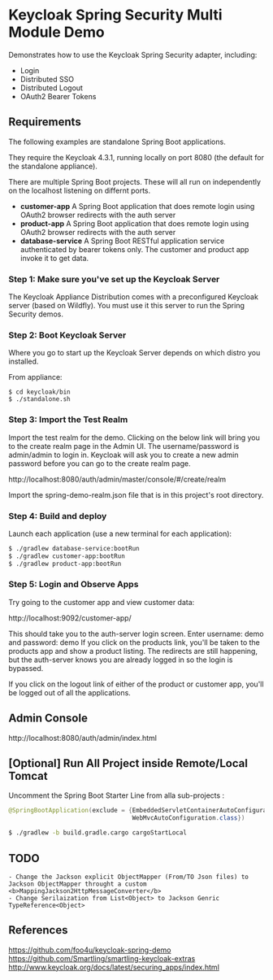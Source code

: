 # Keycloak Spring Security Multi Module Demo

Demonstrates how to use the Keycloak Spring Security adapter, including:

* Login
* Distributed SSO
* Distributed Logout
* OAuth2 Bearer Tokens 

## Requirements

The following examples are standalone Spring Boot applications.

They require the Keycloak 4.3.1, running locally on port 8080 (the default for the standalone appliance).

There are multiple Spring Boot projects.
These will all run on independently on the localhost listening on differnt ports.

* **customer-app** A Spring Boot application that does remote login using OAuth2 browser redirects with the auth server
* **product-app** A Spring Boot application that does remote login using OAuth2 browser redirects with the auth server
* **database-service** A Spring Boot RESTful application service authenticated by bearer tokens only. The customer and product app invoke it to get data.


### Step 1: Make sure you've set up the Keycloak Server

The Keycloak Appliance Distribution comes with a preconfigured Keycloak server (based on Wildfly).  You must use it this server to run the Spring Security demos.  

### Step 2: Boot Keycloak Server

Where you go to start up the Keycloak Server depends on which distro you installed.

From appliance:

```
$ cd keycloak/bin
$ ./standalone.sh
```

### Step 3: Import the Test Realm

Import the test realm for the demo.  Clicking on the below link will bring you to the
create realm page in the Admin UI.  The username/password is admin/admin to login in.  Keycloak will ask you to create a new admin password before you can go to the create 
realm page.

http://localhost:8080/auth/admin/master/console/#/create/realm

Import the spring-demo-realm.json file that is in this project's root directory.


### Step 4: Build and deploy

Launch each application (use a new terminal for each application):

``` sh
$ ./gradlew database-service:bootRun
$ ./gradlew customer-app:bootRun
$ ./gradlew product-app:bootRun
```

### Step 5: Login and Observe Apps

Try going to the customer app and view customer data:

http://localhost:9092/customer-app/

This should take you to the auth-server login screen.  Enter username: demo and password: demo
If you click on the products link, you'll be taken to the products app and show a product listing.  The redirects
are still happening, but the auth-server knows you are already logged in so the login is bypassed.

If you click on the logout link of either of the product or customer app, you'll be logged out of all the applications.


## Admin Console

http://localhost:8080/auth/admin/index.html

## [Optional] Run All Project inside Remote/Local Tomcat

Uncomment the Spring Boot Starter Line from alla sub-projects :

``` java
@SpringBootApplication(exclude = {EmbeddedServletContainerAutoConfiguration.class,
                                  WebMvcAutoConfiguration.class})

``` 
``` sh
$ ./gradlew -b build.gradle.cargo cargoStartLocal
```

## TODO
    - Change the Jackson explicit ObjectMapper (From/TO Json files) to  Jackson ObjectMapper throught a custom <b>MappingJackson2HttpMessageConverter</b> 
    - Change Serilaization from List<Object> to Jackson Genric TypeReference<Object>

## References

https://github.com/foo4u/keycloak-spring-demo
https://github.com/Smartling/smartling-keycloak-extras
http://www.keycloak.org/docs/latest/securing_apps/index.html

